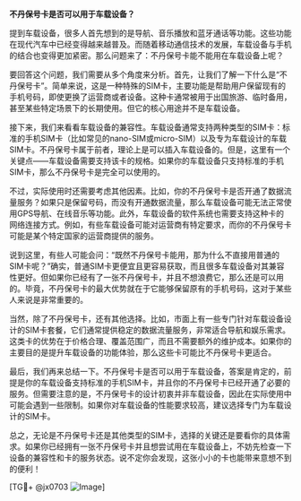 **不丹保号卡是否可以用于车载设备？**

提到车载设备，很多人首先想到的是导航、音乐播放和蓝牙通话等功能。这些功能在现代汽车中已经变得越来越普及。而随着移动通信技术的发展，车载设备与手机的结合也变得更加紧密。那么问题来了：不丹保号卡能不能用在车载设备上呢？

要回答这个问题，我们需要从多个角度来分析。首先，让我们了解一下什么是“不丹保号卡”。简单来说，这是一种特殊的SIM卡，主要功能是帮助用户保留现有的手机号码，即使更换了运营商或者设备。这种卡通常被用于出国旅游、临时备用，甚至某些特定场景下的长期使用。但它的核心用途并不是车载设备。

接下来，我们来看看车载设备的兼容性。车载设备通常支持两种类型的SIM卡：标准的手机SIM卡（比如常见的nano-SIM或micro-SIM）以及专为车载设计的车载SIM卡。不丹保号卡属于前者，理论上是可以插入车载设备的。但是，这里有一个关键点——车载设备需要支持该卡的规格。如果你的车载设备只支持标准的手机SIM卡，那么不丹保号卡是完全可以使用的。

不过，实际使用时还需要考虑其他因素。比如，你的不丹保号卡是否开通了数据流量服务？如果只是保留号码，而没有开通数据流量，那么车载设备可能无法正常使用GPS导航、在线音乐等功能。此外，车载设备的软件系统也需要支持这种卡的网络连接方式。例如，有些车载设备可能对运营商有特定要求，而你的不丹保号卡可能是某个特定国家的运营商提供的服务。

说到这里，有些人可能会问：“既然不丹保号卡能用，那为什么不直接用普通的SIM卡呢？”确实，普通SIM卡更便宜且更容易获取，而且很多车载设备对其兼容性更好。但如果你已经有了一张不丹保号卡，并且不想浪费它，那么还是可以用的。毕竟，不丹保号卡的最大优势就在于它能够保留原有的手机号码，这对于某些人来说是非常重要的。

当然，除了不丹保号卡，还有其他选择。比如，市面上有一些专门针对车载设备设计的SIM卡套餐，它们通常提供稳定的数据流量服务，非常适合导航和娱乐需求。这类卡的优势在于价格合理、覆盖范围广，而且不需要额外的维护成本。如果你的主要目的是提升车载设备的功能体验，那么这些卡可能比不丹保号卡更适合。

最后，我们再来总结一下。不丹保号卡是否可以用于车载设备，答案是肯定的，前提是你的车载设备支持标准的手机SIM卡，并且你的不丹保号卡已经开通了必要的服务。但需要注意的是，不丹保号卡的设计初衷并非车载设备，因此在实际使用中可能会遇到一些限制。如果你对车载设备的性能要求较高，建议选择专门为车载设计的SIM卡。

总之，无论是不丹保号卡还是其他类型的SIM卡，选择的关键还是要看你的具体需求。如果你已经拥有一张不丹保号卡并且想尝试用在车载设备上，不妨先检查一下设备的兼容性和卡的服务状态。说不定你会发现，这张小小的卡也能带来意想不到的便利！

[TG💪+ @jx0703 ![Image](https://github.com/user-attachments/assets/dbca1d08-cadb-493c-b0ec-ad6f7a83f270)]